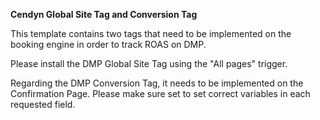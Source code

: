 **Cendyn Global Site Tag and Conversion Tag**

This template contains two tags that need to be implemented on the booking engine in order to track ROAS on DMP.

Please install the DMP Global Site Tag using the "All pages" trigger.

Regarding the DMP Conversion Tag, it needs to be implemented on the Confirmation Page. Please make sure set to set correct variables in each requested field.
